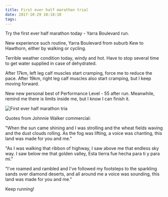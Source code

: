 ```yaml
---
title: First ever half marathon trial
date: 2017-10-29 10:18:10
tags:
---
```


Try the first ever half marathon today - Yarra Boulevard run.

New experience such routine, Yarra Boulevard from suburb Kew to Hawthorn, either by walking or cycling.

Terrible weather condition today, windy and hot. Have to stop several time to get water supplied in case of dehydrated.

After 17km, left leg calf muscles start cramping, force me to reduce the pace. After 19km, right leg calf muscles also start cramping, but I keep moving forward.

New new personal best of Performance Level - 55 after run. Meanwhile, remind me there is limits inside me, but I know I can finish it.

![First ever half marathon tria](https://lh3.googleusercontent.com/N8oHoJU_p3p4hWyT_8oeNnLttknqUPWrAigIGKqPXo9OwEmawW129f5485TxA65ECjvhdcyDGZGQ6yNywPU-KpkYfstJjYO_Soo8LB-BeumyhMs8mR82Uvk1RGajRUI-gCL9WOrGa_2kWjW3IlEno7Q88oyNCr_UU5vGDbeILDJvTW5leveNX0SEuh-aIacge4AA8vQJ09PX1RGBg9ShCICNaP3KRXdTpsAQDte_vW1FScdDxhHRDQ3FCuo3StDlYHcMKsqb6vI0Uqj-8sprglsmSmBfPg_jlNRRAdVB832kMesq0rXtBDB0jj9rXMKE3RGJCNuuIPqbpxYoTAQubrng-VNdApdq3mLvGsB-ged4Mr4eQmZb5PDcu8jhFd_rNKkE8wSDAC7O0TPkppfxkAsq3xBU-I88oYpg-Fzt7ejmtvKCgomheTY_ScdBJ7xrDM0Aa6flsqVDhVu92AHKzj9elKNnERhn82ZRBOSENfYkOBJzAkpuySAScOG-e8TA_l3eyrk45UAmOZea0u3HgvBlnvFnqYWRfJ8BvGMav2SzzeGLBp00Dzc-f2SIjenGTdotnxinfjX-BNwAX7Bi16sEpHPB7CECVKtwuO6l7dw=w1278-h1107-no "First ever half marathon trial")

Quotes from Johnnie Walker commercial:

"When the sun came shining and I was strolling and the wheat fields waving and the dust clouds rolling. As the fog was lifting, a voice was chanting, this land was made for you and me."

"As I was walking that ribbon of highway, I saw above me that endless sky way. I saw below me that golden valley, Esta tierra fue hecha para ti y para mí."

"I've roamed and rambled and I've followed my footsteps to the sparkling sands over diamond deserts, and all around me a voice was sounding, this land was made for you and me."

Keep running!
